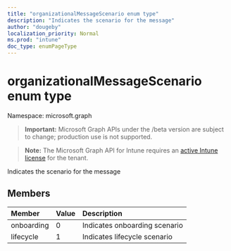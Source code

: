 ```yaml
---
title: "organizationalMessageScenario enum type"
description: "Indicates the scenario for the message"
author: "dougeby"
localization_priority: Normal
ms.prod: "intune"
doc_type: enumPageType
---
```


# organizationalMessageScenario enum type

Namespace: microsoft.graph

> **Important:** Microsoft Graph APIs under the /beta version are subject to change; production use is not supported.

> **Note:** The Microsoft Graph API for Intune requires an [active Intune license](https://go.microsoft.com/fwlink/?linkid=839381) for the tenant.

Indicates the scenario for the message

## Members
|Member|Value|Description|
|:---|:---|:---|
|onboarding|0|Indicates onboarding scenario|
|lifecycle|1|Indicates lifecycle scenario|




